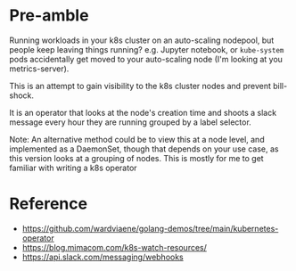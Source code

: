 # Pre-amble

Running workloads in your k8s cluster on an auto-scaling nodepool, but people keep leaving things running? e.g. Jupyter notebook, or `kube-system` pods accidentally get moved to your auto-scaling node (I'm looking at you metrics-server). 

This is an attempt to gain visibility to the k8s cluster nodes and prevent bill-shock.

It is an operator that looks at the node's creation time and shoots a slack message every hour they are running grouped by a label selector.

Note: An alternative method could be to view this at a node level, and implemented as a DaemonSet, though that depends on your use case, as this version looks at a grouping of nodes. This is mostly for me to get familiar with writing a k8s operator

# Reference

- https://github.com/wardviaene/golang-demos/tree/main/kubernetes-operator
- https://blog.mimacom.com/k8s-watch-resources/
- https://api.slack.com/messaging/webhooks
